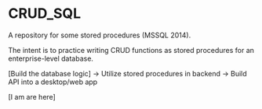 # CRUD_SQL
A repository for some stored procedures (MSSQL 2014).

The intent is to practice writing CRUD functions as stored procedures for an enterprise-level database. 

[Build the database logic] -> Utilize stored procedures in backend -> Build API into a desktop/web app

[I am are here]

